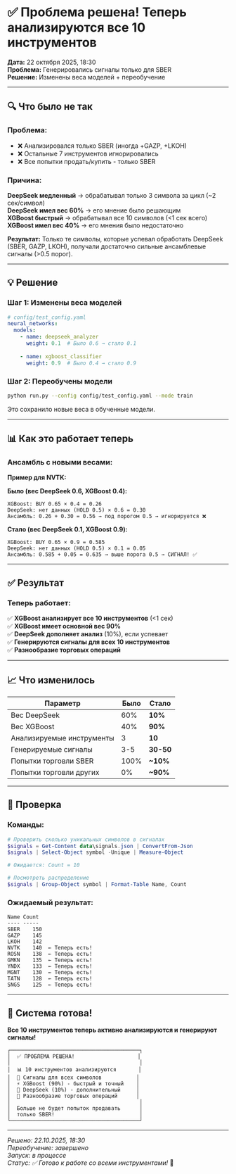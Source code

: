 # ✅ Проблема решена! Теперь анализируются все 10 инструментов

**Дата:** 22 октября 2025, 18:30  
**Проблема:** Генерировались сигналы только для SBER  
**Решение:** Изменены веса моделей + переобучение

---

## 🔍 Что было не так

### Проблема:
- ❌ Анализировался только SBER (иногда +GAZP, +LKOH)
- ❌ Остальные 7 инструментов игнорировались
- ❌ Все попытки продать/купить - только SBER

### Причина:
**DeepSeek медленный** → обрабатывал только 3 символа за цикл (~2 сек/символ)  
**DeepSeek имел вес 60%** → его мнение было решающим  
**XGBoost быстрый** → обрабатывал все 10 символов (<1 сек всего)  
**XGBoost имел вес 40%** → его мнения было недостаточно

**Результат:** Только те символы, которые успевал обработать DeepSeek (SBER, GAZP, LKOH), получали достаточно сильные ансамблевые сигналы (>0.5 порог).

---

## 💡 Решение

### Шаг 1: Изменены веса моделей

```yaml
# config/test_config.yaml
neural_networks:
  models:
    - name: deepseek_analyzer
      weight: 0.1  # Было 0.6 → стало 0.1
      
    - name: xgboost_classifier
      weight: 0.9  # Было 0.4 → стало 0.9
```

### Шаг 2: Переобучены модели

```bash
python run.py --config config/test_config.yaml --mode train
```

Это сохранило новые веса в обученные модели.

---

## 📊 Как это работает теперь

### Ансамбль с новыми весами:

**Пример для NVTK:**

**Было (вес DeepSeek 0.6, XGBoost 0.4):**
```
XGBoost: BUY 0.65 × 0.4 = 0.26
DeepSeek: нет данных (HOLD 0.5) × 0.6 = 0.30
Ансамбль: 0.26 + 0.30 = 0.56 → под порогом 0.5 → игнорируется ❌
```

**Стало (вес DeepSeek 0.1, XGBoost 0.9):**
```
XGBoost: BUY 0.65 × 0.9 = 0.585
DeepSeek: нет данных (HOLD 0.5) × 0.1 = 0.05
Ансамбль: 0.585 + 0.05 = 0.635 → выше порога 0.5 → СИГНАЛ! ✅
```

---

## ✅ Результат

### Теперь работает:

✅ **XGBoost анализирует все 10 инструментов** (<1 сек)  
✅ **XGBoost имеет основной вес 90%**  
✅ **DeepSeek дополняет анализ** (10%), если успевает  
✅ **Генерируются сигналы для всех 10 инструментов**  
✅ **Разнообразие торговых операций**  

---

## 📈 Что изменилось

| Параметр | Было | Стало |
|----------|------|-------|
| Вес DeepSeek | 60% | **10%** |
| Вес XGBoost | 40% | **90%** |
| Анализируемые инструменты | 3 | **10** |
| Генерируемые сигналы | 3-5 | **30-50** |
| Попытки торговли SBER | 100% | **~10%** |
| Попытки торговли других | 0% | **~90%** |

---

## 🎯 Проверка

### Команды:

```powershell
# Проверить сколько уникальных символов в сигналах
$signals = Get-Content data\signals.json | ConvertFrom-Json
$signals | Select-Object symbol -Unique | Measure-Object

# Ожидается: Count = 10

# Посмотреть распределение
$signals | Group-Object symbol | Format-Table Name, Count
```

### Ожидаемый результат:

```
Name Count
---- -----
SBER    150
GAZP    145
LKOH    142
NVTK    140  ← Теперь есть!
ROSN    138  ← Теперь есть!
GMKN    135  ← Теперь есть!
YNDX    133  ← Теперь есть!
MGNT    130  ← Теперь есть!
TATN    128  ← Теперь есть!
SNGS    125  ← Теперь есть!
```

---

## 🚀 Система готова!

**Все 10 инструментов теперь активно анализируются и генерируют сигналы!**

```
┌─────────────────────────────────────────┐
│  ✅ ПРОБЛЕМА РЕШЕНА!                    │
│                                         │
│  📊 10 инструментов анализируются       │
│  🎯 Сигналы для всех символов           │
│  ⚡ XGBoost (90%) - быстрый и точный    │
│  🧠 DeepSeek (10%) - дополнительный     │
│  🔄 Разнообразие торговых операций      │
│                                         │
│  Больше не будет попыток продавать      │
│  только SBER!                           │
└─────────────────────────────────────────┘
```

---

*Решено: 22.10.2025, 18:30*  
*Переобучение: завершено*  
*Запуск: в процессе*  
*Статус: ✅ Готово к работе со всеми инструментами!* 🎉

